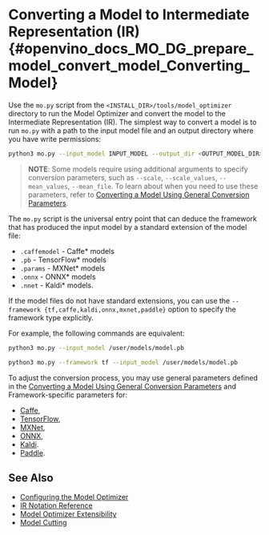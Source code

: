 # Converting a Model to Intermediate Representation (IR)  {#openvino_docs_MO_DG_prepare_model_convert_model_Converting_Model}

Use the <code>mo.py</code> script from the `<INSTALL_DIR>/tools/model_optimizer` directory to run the Model Optimizer and convert the model to the Intermediate Representation (IR). 
The simplest way to convert a model is to run <code>mo.py</code> with a path to the input model file and an output directory where you have write permissions:
```sh
python3 mo.py --input_model INPUT_MODEL --output_dir <OUTPUT_MODEL_DIR>
```

> **NOTE**: Some models require using additional arguments to specify conversion parameters, such as `--scale`, `--scale_values`, `--mean_values`, `--mean_file`. To learn about when you need to use these parameters, refer to [Converting a Model Using General Conversion Parameters](Converting_Model_General.md).

The <code>mo.py</code> script is the universal entry point that can deduce the framework that has produced the input model by a standard extension of the model file:

* `.caffemodel` - Caffe\* models
* `.pb` - TensorFlow\* models
* `.params` - MXNet\* models
* `.onnx` - ONNX\* models
* `.nnet` - Kaldi\* models.

If the model files do not have standard extensions, you can use the ``--framework {tf,caffe,kaldi,onnx,mxnet,paddle}`` option to specify the framework type explicitly. 

For example, the following commands are equivalent: 
```sh
python3 mo.py --input_model /user/models/model.pb
```
```sh
python3 mo.py --framework tf --input_model /user/models/model.pb
```

To adjust the conversion process, you may use general parameters defined in the [Converting a Model Using General Conversion Parameters](Converting_Model_General.md) and 
Framework-specific parameters for:
* [Caffe](Convert_Model_From_Caffe.md),
* [TensorFlow](Convert_Model_From_TensorFlow.md),
* [MXNet](Convert_Model_From_MxNet.md),
* [ONNX](Convert_Model_From_ONNX.md),
* [Kaldi](Convert_Model_From_Kaldi.md).
* [Paddle](Convert_Model_From_Paddle.md).


## See Also
* [Configuring the Model Optimizer](../Config_Model_Optimizer.md)
* [IR Notation Reference](../../IR_and_opsets.md)
* [Model Optimizer Extensibility](../customize_model_optimizer/Customize_Model_Optimizer.md)
* [Model Cutting](Cutting_Model.md)
